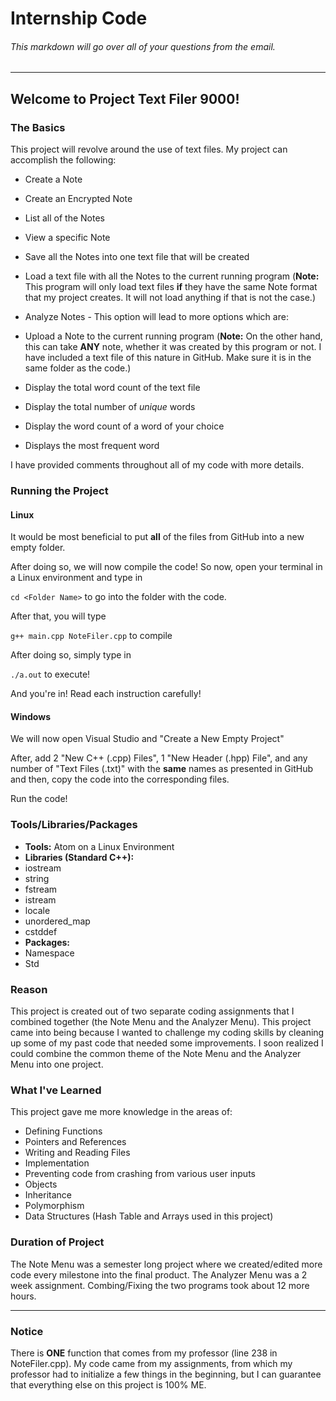 # Internship Code

###### This markdown will go over all of your questions from the email.
---
## Welcome to Project __Text Filer 9000!__
### The Basics

This project will revolve around the use of text files. My project can accomplish the following:
- Create a Note
- Create an Encrypted Note
- List all of the Notes
- View a specific Note
- Save all the Notes into one text file that will be created
- Load a text file with all the Notes to the current running program (__Note:__ This program will only load text files __if__ they have the same Note format that my project creates. It will not load anything if that is not the case.)
- Analyze Notes - This option will lead to more options which are:
 - Upload a Note to the current running program (__Note:__ On the other hand, this can take __ANY__ note, whether it was created by this program or not. I have included a text file of this nature in GitHub. Make sure it is in the same folder as the code.)
 - Display the total word count of the text file
 - Display the total number of _unique_ words
 - Display the word count of a word of your choice

 - Displays the most frequent word


 I have provided comments throughout all of my code with more details.

### Running the Project
#### Linux

It would be most beneficial to put __all__ of the files from GitHub into a new empty folder.

After doing so, we will now compile the code! So now, open your terminal in a Linux environment and type in

`cd <Folder Name>` to go into the folder with the code.

After that, you will type

`g++ main.cpp NoteFiler.cpp` to compile

After doing so, simply type in

`./a.out` to execute!

And you're in! Read each instruction carefully!

#### Windows
We will now open Visual Studio and "Create a New Empty Project"

After, add 2 "New C++ (.cpp) Files", 1 "New Header (.hpp) File", and any number of "Text Files (.txt)" with the __same__ names as presented in GitHub and then, copy the code into the corresponding files.

Run the code!

### Tools/Libraries/Packages
- __Tools:__ Atom on a Linux Environment
- __Libraries (Standard C++):__
 - iostream
 - string
 - fstream
 - istream
 - locale
 - unordered_map
 - cstddef
- __Packages:__
 - Namespace
 - Std

### Reason
This project is created out of two separate coding assignments that I combined together (the Note Menu and the Analyzer Menu). This project came into being because I wanted to challenge my coding skills by cleaning up some of my past code that needed some improvements. I soon realized I could combine the common theme of the Note Menu and the Analyzer Menu into one project.

### What I've Learned
This project gave me more knowledge in the areas of:
 - Defining Functions
 - Pointers and References
 - Writing and Reading Files
 - Implementation
 - Preventing code from crashing from various user inputs
 - Objects
 - Inheritance
 - Polymorphism
 - Data Structures (Hash Table and Arrays used in this project)



### Duration of Project
The Note Menu was a semester long project where we created/edited more code every milestone into the final product. The Analyzer Menu was a 2 week assignment. Combing/Fixing the two programs took about 12 more hours.

---
### Notice
There is __ONE__ function that comes from my professor (line 238 in NoteFiler.cpp). My code came from my assignments, from which my professor had to initialize a few things in the beginning, but I can guarantee that everything else on this project is 100% ME.
